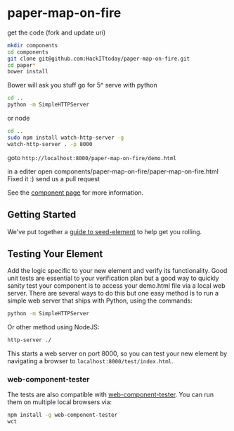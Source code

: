 paper-map-on-fire
=================
get the code (fork and update uri)
```sh
mkdir components
cd components
git clone git@github.com:HackITtoday/paper-map-on-fire.git
cd paper*
bower install
```
Bower will  ask you stuff go for 5^
serve with python
```sh
cd ..
python -m SimpleHTTPServer

```
or node 
```sh
cd ..
sudo npm install watch-http-server -g
watch-http-server . -p 8000
```


goto `http://localhost:8000/paper-map-on-fire/demo.html`

in a editer open components/paper-map-on-fire/paper-map-on-fire.html
Fixed it :) send us a pull request


See the [component page](http://polymerlabs.github.io/seed-element) for more information.

## Getting Started

We've put together a [guide to seed-element](http://www.polymer-project.org/docs/start/reusableelements.html) to help get you rolling.

## Testing Your Element

Add the logic specific to your new element and verify its functionality. Good unit tests are essential to your verification plan but a good way to quickly sanity test your component is to access your demo.html file via a local web server. There are several ways to do this but one easy method is to run a simple web server that ships with Python, using the commands:

```sh
python -m SimpleHTTPServer
```

Or other method using NodeJS:

```sh
http-server ./
```

This starts a web server on port 8000, so you can test your new element by navigating a browser to `localhost:8000/test/index.html`.

### web-component-tester

The tests are also compatible with [web-component-tester](https://github.com/Polymer/web-component-tester). You can run them on multiple local browsers via:

```sh
npm install -g web-component-tester
wct
```
